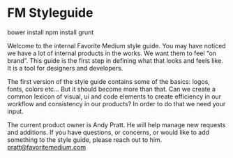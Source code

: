 FM Styleguide
======================

bower install
npm install
grunt


Welcome to the internal Favorite Medium style guide. You may have noticed we have a lot of internal products in the works. We want them to feel “on brand”. This guide is the first step in defining what that looks and feels like. It is a tool for designers and developers.

The first version of the style guide contains some of the basics: logos, fonts, colors etc… But it should become more than that. Can we create a common lexicon of visual, ui and code elements to create efficiency in our workflow and consistency in our products? In order to do that we need your input.

The current product owner is Andy Pratt. He will help manage new requests and additions. If you have questions, or concerns, or would like to add something to the style guide, please reach out to him. pratt@favoritemedium.com